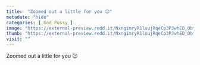 ```yaml
---
title:  "Zoomed out a little for you 😉"
metadate: "hide"
categories: [ God Pussy ]
image: "https://external-preview.redd.it/NxngimryR1luujRqeCp3PJwhED_ObfI9oDnyE-In2C0.jpg?auto=webp&s=8e2e04935401a4323c3bf457625092a022397856"
thumb: "https://external-preview.redd.it/NxngimryR1luujRqeCp3PJwhED_ObfI9oDnyE-In2C0.jpg?width=1080&crop=smart&auto=webp&s=d9eedc46ac86e1cfac1778c95d29ef8c188dea51"
visit: ""
---
```

Zoomed out a little for you 😉

